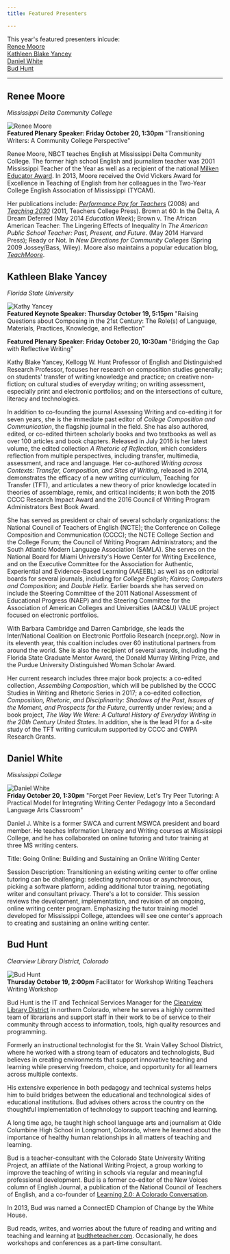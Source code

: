 ```yaml
---
title: Featured Presenters

---
```

This year's featured presenters inlcude:   
[Renee Moore](#renee)  
[Kathleen Blake Yancey](#kathy)  
[Daniel White](#dan)  
[Bud Hunt](#bud)  

---
<a id="renee"> </a>
## Renee Moore
*Mississippi Delta Community College*

![Renee Moore](/assets/moore.png)  
**Featured Plenary Speaker: Friday October 20, 1:30pm**
"Transitioning Writers: A Community College Perspective"

Renee Moore, NBCT teaches English at Mississippi Delta Community College. The former high school English and journalism teacher was 2001 Mississippi Teacher of the Year as well as a recipient of the national [Milken Educator Award](http://www.mff.org/initiatives/signature-initiatives/milken-educator-awards/).  In 2013, Moore received the Ovid Vickers Award for Excellence in Teaching of English from her colleagues in the Two-Year College English Association of Mississippi (TYCAM). 

Her publications include: [*Performance Pay for Teachers*](https://www.teachingquality.org/content/performance-pay-teachers-designing-system-students-deserve) (2008) and [*Teaching 2030*](https://www.teachingquality.org/content/teaching-2030-now-available-kindle) (2011, Teachers College Press). Brown at 60: In the Delta, A Dream Deferred (May 2014 *Education Week*); Brown v. The African American Teacher: The Lingering Effects of Inequality In *The American Public School Teacher: Past, Present, and Future*. (May 2014 Harvard Press); Ready or Not. In *New Directions for Community Colleges* (Spring 2009 Jossey/Bass, Wiley).  Moore also maintains a popular education blog, [*TeachMoore*](https://www.teachingquality.org/blogs/ReneeMoore). 


<a id="kathy"> </a>
## Kathleen Blake Yancey 
*Florida State University*

![Kathy Yancey](/assets/yancey.png)  
**Featured Keynote Speaker: Thursday October 19, 5:15pm**
"Raising Questions about Composing in the 21st Century: The Role(s) of Language, Materials, Practices, Knowledge, and Reflection"

**Featured Plenary Speaker: Friday October 20, 10:30am**
"Bridging the Gap with Reflective Writing"

Kathy Blake Yancey, Kellogg W. Hunt Professor of English and Distinguished Research Professor, focuses her research on composition studies generally; on students' transfer of writing knowledge and practice; on creative non-fiction; on cultural studies of everyday writing; on writing assessment, especially print and electronic portfolios; and on the intersections of culture, literacy and technologies.

In addition to co-founding the journal Assessing Writing and co-editing it for seven years, she is the immediate past editor of *College Composition and Communication*, the flagship journal in the field. She has also authored, edited, or co-edited thirteen scholarly books and two textbooks as well as over 100 articles and book chapters. Released in July 2016 is her latest volume, the edited collection *A Rhetoric of Reflection*, which considers reflection from multiple perspectives, including transfer, multimedia, assessment, and race and language. Her co-authored *Writing across Contexts: Transfer, Composition, and Sites of Writing*, released in 2014, demonstrates the efficacy of a new writing curriculum, Teaching for Transfer (TFT), and articulates a new theory of prior knowledge located in theories of assemblage, remix, and critical incidents; it won both the 2015 CCCC Research Impact Award and the 2016 Council of Writing Program Administrators Best Book Award.

She has served as president or chair of several scholarly organizations: the National Council of Teachers of English (NCTE); the Conference on College Composition and Communication (CCCC); the NCTE College Section and the College Forum; the Council of Writing Program Administrators; and the South Atlantic Modern Language Association (SAMLA). She serves on the National Board for Miami University's Howe Center for Writing Excellence, and on the Executive Committee for the Association for Authentic, Experiential and Evidence-Based Learning (AAEEBL) as well as on editorial boards for several journals, including for *College English*; *Kairos*; *Computers and Composition*; and *Double Helix*. Earlier boards she has served on include the Steering Committee of the 2011 National Assessment of Educational Progress (NAEP) and the Steering Committee for the Association of American Colleges and Universities (AAC&U) VALUE project focused on electronic portfolios.

With Barbara Cambridge and Darren Cambridge, she leads the Inter/National Coalition on Electronic Portfolio Research (ncepr.org). Now in its eleventh year, this coalition includes over 60 institutional partners from around the world. She is also the recipient of several awards, including the Florida State Graduate Mentor Award, the Donald Murray Writing Prize, and the Purdue University Distinguished Woman Scholar Award.

Her current research includes three major book projects: a co-edited collection, *Assembling Composition*, which will be published by the CCCC Studies in Writing and Rhetoric Series in 2017; a co-edited collection, *Composition, Rhetoric, and Disciplinarity: Shadows of the Past, Issues of the Moment, and Prospects for the Future*, currently under review; and a book project, *The Way We Were: A Cultural History of Everyday Writing in the 20th Century United States*. In addition, she is the lead PI for a 4-site study of the TFT writing curriculum supported by CCCC and CWPA Research Grants.


<a id="dan"> </a>
## Daniel White
*Mississippi College*

![Daniel White](/assets/white.png)  
**Friday October 20, 1:30pm**
"Forget Peer Review, Let's Try Peer Tutoring: A Practical Model for Integrating Writing Center Pedagogy Into a Secondard Language Arts Classroom"

Daniel J. White is a former SWCA and current MSWCA president and board member. He teaches Information Literacy and Writing courses at Mississippi College, and he has collaborated on online tutoring and tutor training at three MS writing centers. 

Title: Going Online: Building and Sustaining an Online Writing Center

Session Description: Transitioning an existing writing center to offer online tutoring can be challenging: selecting synchronous or asynchronous, picking a software platform, adding additional tutor training, negotiating writer and consultant privacy. There's a lot to consider. This session reviews the development, implementation, and revision of an ongoing, online writing center program. Emphasizing the tutor training model developed for Mississippi College, attendees will see one center's approach to creating and sustaining an online writing center. 

<a id="bud"> </a>
## Bud Hunt
*Clearview Library District, Colorado* 

![Bud Hunt](/assets/hunt.png)  
**Thursday October 19, 2:00pm**
Facilitator for Workshop Writing Teachers Writing Workshop


Bud Hunt is the IT and Technical Services Manager for the [Clearview Library District](http://clearviewlibrary.org/) in northern Colorado, where he serves a highly committed team of librarians and support staff in their work to be of service to their community through access to information, tools, high quality resources and programming.

Formerly an instructional technologist for the St. Vrain Valley School District, where he worked with a strong team of educators and technologists, Bud believes in creating environments that support innovative teaching and learning while preserving freedom, choice, and opportunity for all learners across multiple contexts.

His extensive experience in both pedagogy and technical systems helps him to build bridges between the educational and technological sides of educational institutions. Bud advises others across the country on the thoughtful implementation of technology to support teaching and learning.

A long time ago, he taught high school language arts and journalism at Olde Columbine High School in Longmont, Colorado, where he learned about the importance of healthy human relationships in all matters of teaching and learning.

Bud is a teacher-consultant with the Colorado State University Writing Project, an affiliate of the National Writing Project, a group working to improve the teaching of writing in schools via regular and meaningful professional development. Bud is a former co-editor of the New Voices column of English Journal, a publication of the National Council of Teachers of English, and a co-founder of [Learning 2.0: A Colorado Conversation](http://colearning.wikispaces.com/Home+2012). 

In 2013, Bud was named a ConnectED Champion of Change by the White House.

Bud reads, writes, and worries about the future of reading and writing and teaching and learning at [budtheteacher.com](http://www.budtheteacher.com).  Occasionally, he does workshops and conferences as a part-time consultant.  

